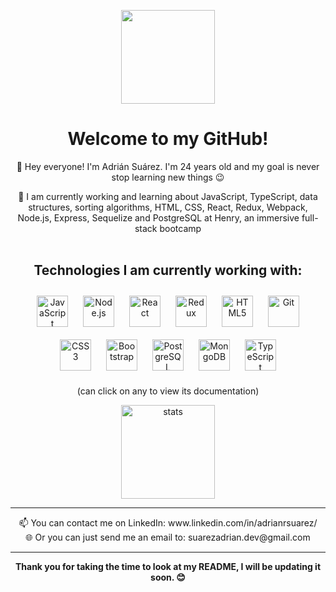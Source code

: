 
  <p align="center">
  <img src="https://user-images.githubusercontent.com/107125191/183408353-b1db1469-d97b-4b1d-92e6-535350854173.png" height="150"/>  </p>

  <h1 align="center">Welcome to my GitHub! </h1>
  <section align="center">
  
 👋 Hey everyone! I'm Adrián Suárez. I'm 24 years old and my goal is never stop learning new things 😉

 🌱 I am currently working and learning about JavaScript, TypeScript, data structures, sorting algorithms, HTML, CSS, React, Redux, Webpack, Node.js, Express, Sequelize and PostgreSQL at Henry, an immersive full-stack bootcamp <br><br>
  
  <section align="center">
      
  <h2> Technologies I am currently working with: </h2>
<a href="https://www.javascript.com/" target="_blank"><img style="margin: 10px" src="https://profilinator.rishav.dev/skills-assets/javascript-original.svg" alt="JavaScript" height="50" /></a> 
<a href="https://nodejs.org/" target="_blank"><img style="margin: 10px" src="https://user-images.githubusercontent.com/107125191/221668669-ea044d47-07ca-40b1-8f5e-2933514075c2.png" alt="Node.js" height="50" /></a>     
  <a href="https://reactjs.org/" target="_blank"><img style="margin: 10px" src="https://upload.wikimedia.org/wikipedia/commons/a/a7/React-icon.svg" alt="React" height="50" /></a> 
  <a href="https://redux.js.org/" target="_blank"><img style="margin: 10px" src="https://profilinator.rishav.dev/skills-assets/redux-original.svg" alt="Redux" height="50" /></a>
  <a href="https://en.wikipedia.org/wiki/HTML5" target="_blank"><img style="margin: 10px" src="https://user-images.githubusercontent.com/107125191/221672461-1547d980-861d-4ca5-8565-f7c15d7920d2.png" alt="HTML5" height="50" /></a>   
  <a href="https://github.com/" target="_blank"><img style="margin: 10px" src="https://profilinator.rishav.dev/skills-assets/git-scm-icon.svg" alt="Git" height="50" /></a>
<a href="https://developer.mozilla.org/es/docs/Web/CSS" target="_blank"><img style="margin: 10px" src="https://user-images.githubusercontent.com/107125191/221673730-7bcaf091-d957-442c-821c-9f5ffba07d6b.png" alt="CSS3" height="50" /></a> 
  <a href="https://getbootstrap.com/docs/3.4/javascript/" target="_blank"><img style="margin: 10px" src="https://upload.wikimedia.org/wikipedia/commons/b/b2/Bootstrap_logo.svg" alt="Bootstrap" height="50" /></a> 
<a href="https://www.postgresql.org/" target="_blank"><img style="margin: 10px" src="https://user-images.githubusercontent.com/107125191/221682735-b852ea85-f882-493f-a762-db4750deb8b8.png" alt="PostgreSQL" height="50" /></a>
  <a href="https://www.mongodb.com/" target="_blank"><img style="margin: 10px" src="https://user-images.githubusercontent.com/107125191/221685458-89cd6aa7-fcbf-4a78-a0d0-fd7eeac88ba2.png" alt="MongoDB" height="50" /></a> 
  <a href="https://www.typescriptlang.org/" target="_blank"><img style="margin: 10px" src="https://profilinator.rishav.dev/skills-assets/typescript-original.svg" alt="TypeScript" height="50" /></a> 
  <p>(can click on any to view its documentation)</p>
  </section>
  <img src="https://github-readme-stats.vercel.app/api?username=zevek&show_icons=true&theme=dracula" alt="stats" height="150">
  <hr><section align="center">
 📫 You can contact me on LinkedIn: www.linkedin.com/in/adrianrsuarez/<br>
 🌐 Or you can just send me an email to: suarezadrian.dev@gmail.com
<br>
</section><hr>
<p align="center"><b>Thank you for taking the time to look at my README, I will be updating it soon. 😊</b></p>
  

  
<!--
**zevek/zevek** is a ✨ _special_ ✨ repository because its `README.md` (this file) appears on your GitHub profile.

Here are some ideas to get you started:

- 🔭 I’m currently working on ...
- 🌱 I’m currently learning ...
- 👯 I’m looking to collaborate on ...
- 🤔 I’m looking for help with ...
- 💬 Ask me about ...
- 📫 How to reach me: ...
- 😄 Pronouns: ...
- ⚡ Fun fact: ...
-->
